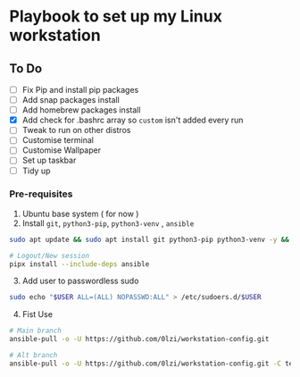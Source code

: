 # Playbook to set up my Linux workstation

## To Do
- [ ] Fix Pip and install pip packages
- [ ] Add snap packages install
- [ ] Add homebrew packages install
- [x] Add check for .bashrc array so `custom` isn't added every run
- [ ] Tweak to run on other distros
- [ ] Customise terminal
- [ ] Customise Wallpaper
- [ ] Set up taskbar
- [ ] Tidy up

### Pre-requisites
1. Ubuntu base system ( for now )
2. Install `git`, `python3-pip`, `python3-venv` , `ansible`

```bash
sudo apt update && sudo apt install git python3-pip python3-venv -y && python3 -m pip install --user pipx && python3 -m pipx ensurepath 

# Logout/New session
pipx install --include-deps ansible 
```
3. Add user to passwordless sudo

```bash
sudo echo "$USER ALL=(ALL) NOPASSWD:ALL" > /etc/sudoers.d/$USER
```
4. Fist Use

```bash
# Main branch
ansible-pull -o -U https://github.com/0lzi/workstation-config.git

# Alt branch
ansible-pull -o -U https://github.com/0lzi/workstation-config.git -C test1

```
